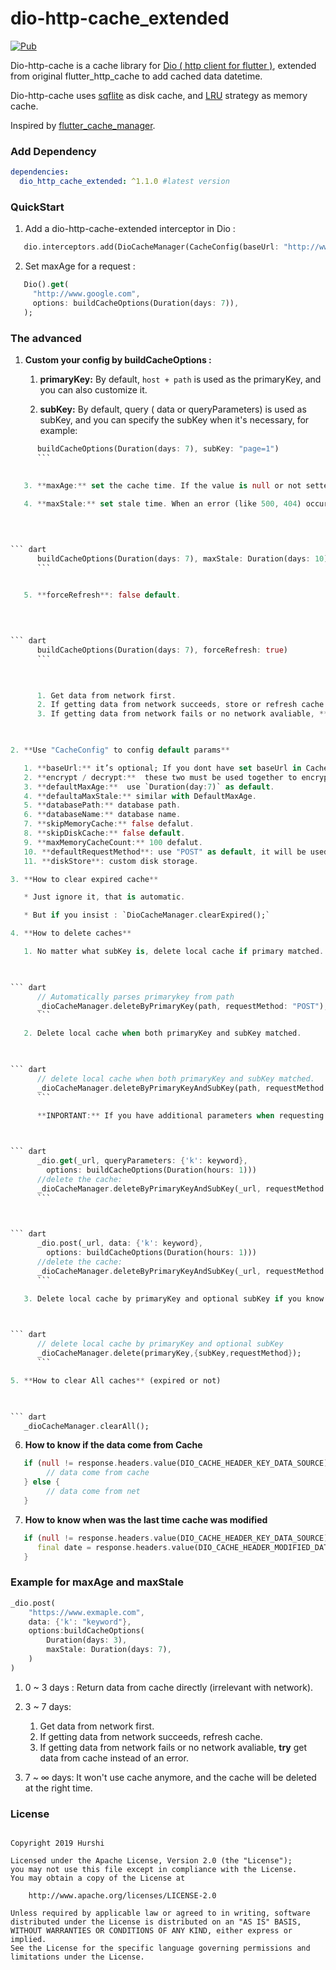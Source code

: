 # dio-http-cache_extended

[![Pub](https://img.shields.io/pub/v/dio_http_cache_extended.svg?style=flat)](https://pub.dev/packages/dio_http_cache_extended) 

Dio-http-cache is a cache library for [Dio ( http client for flutter )](https://github.com/flutterchina/dio), extended from original flutter_http_cache to add cached data datetime.

Dio-http-cache uses [sqflite](https://github.com/tekartik/sqflite) as  disk cache, and  [LRU](https://github.com/google/quiver-dart) strategy as memory cache.

Inspired by [flutter_cache_manager](https://github.com/renefloor/flutter_cache_manager).

### Add Dependency 

``` yaml
dependencies:
  dio_http_cache_extended: ^1.1.0 #latest version
```

### QuickStart

1. Add a dio-http-cache-extended interceptor in Dio :

   

``` dart
   dio.interceptors.add(DioCacheManager(CacheConfig(baseUrl: "http://www.google.com")).interceptor);
   ```

2. Set maxAge for a request :

   

``` dart
   Dio().get(
     "http://www.google.com",
     options: buildCacheOptions(Duration(days: 7)),
   );
   ```

### The advanced

1. **Custom your config by buildCacheOptions :**

  
   1. **primaryKey:** By default, `host + path` is used as the primaryKey, and you can also customize it.
   
   2. **subKey:** By default, query ( data or queryParameters) is used as subKey, and you can specify  the subKey when it's necessary, for example:
   

      

``` dart
      buildCacheOptions(Duration(days: 7), subKey: "page=1")
      ```

   
   3. **maxAge:** set the cache time. If the value is null or not setted, it will try to get maxAge and maxStale from response headers.
   
   4. **maxStale:** set stale time. When an error (like 500, 404) occurs before maxStale, try to return cache.
   

      

``` dart
      buildCacheOptions(Duration(days: 7), maxStale: Duration(days: 10))
      ```

   
   5. **forceRefresh**: false default.
   

      

``` dart
      buildCacheOptions(Duration(days: 7), forceRefresh: true)
      ```

   

      1. Get data from network first.
      2. If getting data from network succeeds, store or refresh cache.
      3. If getting data from network fails or no network avaliable, **try** get data from cache instead of an error.

   

2. **Use "CacheConfig" to config default params**

   1. **baseUrl:** it’s optional; If you dont have set baseUrl in CacheConfig, when you call `deleteCache` , you need provide full path like `"https://www.google.com/search?q=hello"` , but not just `"search?q=hello"` .
   2. **encrypt / decrypt:**  these two must be used together to encrypt the disk cache data, you can also zip data here.
   3. **defaultMaxAge:**  use `Duration(day:7)` as default.
   4. **defaultaMaxStale:** similar with DefaultMaxAge.
   5. **databasePath:** database path.
   6. **databaseName:** database name.
   7. **skipMemoryCache:** false defalut.
   8. **skipDiskCache:** false default.
   9. **maxMemoryCacheCount:** 100 defalut.
   10. **defaultRequestMethod**: use "POST" as default, it will be used in `delete caches` .
   11. **diskStore**: custom disk storage.

3. **How to clear expired cache**

   * Just ignore it, that is automatic.

   * But if you insist : `DioCacheManager.clearExpired();`

4. **How to delete caches**

   1. No matter what subKey is, delete local cache if primary matched.

      

``` dart
      // Automatically parses primarykey from path
      _dioCacheManager.deleteByPrimaryKey(path, requestMethod: "POST"); 
      ```

   2. Delete local cache when both primaryKey and subKey matched.

      

``` dart
      // delete local cache when both primaryKey and subKey matched.
      _dioCacheManager.deleteByPrimaryKeyAndSubKey(path, requestMethod: "GET"); 
      ```

      **INPORTANT:** If you have additional parameters when requesting the http interface, you must take them with it, for example:

      

``` dart
      _dio.get(_url, queryParameters: {'k': keyword}, 
      	options: buildCacheOptions(Duration(hours: 1)))
      //delete the cache:
      _dioCacheManager.deleteByPrimaryKeyAndSubKey(_url, requestMethod: "GET", queryParameters:{'k': keyword}); 
      ```

      

``` dart
      _dio.post(_url, data: {'k': keyword}, 
      	options: buildCacheOptions(Duration(hours: 1)))
      //delete the cache:
      _dioCacheManager.deleteByPrimaryKeyAndSubKey(_url, requestMethod: "POST", data:{'k': keyword}); 
      ```

   3. Delete local cache by primaryKey and optional subKey if you know your primarykey and subkey exactly.

      

``` dart
      // delete local cache by primaryKey and optional subKey
      _dioCacheManager.delete(primaryKey,{subKey,requestMethod});
      ```

5. **How to clear All caches** (expired or not)

   

``` dart
   _dioCacheManager.clearAll();
   ```

   

6. **How to know if the data come from Cache**

   

``` dart
   if (null != response.headers.value(DIO_CACHE_HEADER_KEY_DATA_SOURCE)) {
		// data come from cache
   } else {
		// data come from net
   }
   ```

7. **How to know when was the last time cache was modified**

   

``` dart
   if (null != response.headers.value(DIO_CACHE_HEADER_KEY_DATA_SOURCE)) {
	  final date = response.headers.value(DIO_CACHE_HEADER_MODIFIED_DATE_TIME) // Iso 8601 String in local timezone
   } 
   ```

###  Example for maxAge and maxStale

``` dart
_dio.post(
	"https://www.exmaple.com",
	data: {'k': "keyword"},
	options:buildCacheOptions(
  		Duration(days: 3), 
  		maxStale: Duration(days: 7), 
	)
)
```

1. 0 ~ 3 days : Return data from cache directly (irrelevant with network).
2. 3 ~ 7 days: 

   1. Get data from network first.
   2. If getting data from network succeeds, refresh cache.
   3. If getting data from network fails or no network avaliable, **try** get data from cache instead of an error.

3. 7 ~ ∞ days: It won't use cache anymore, and the cache will be deleted at the right time.

### License

   

``` 

Copyright 2019 Hurshi

Licensed under the Apache License, Version 2.0 (the "License");
you may not use this file except in compliance with the License.
You may obtain a copy of the License at

    http://www.apache.org/licenses/LICENSE-2.0

Unless required by applicable law or agreed to in writing, software
distributed under the License is distributed on an "AS IS" BASIS,
WITHOUT WARRANTIES OR CONDITIONS OF ANY KIND, either express or implied.
See the License for the specific language governing permissions and
limitations under the License.
   ```
